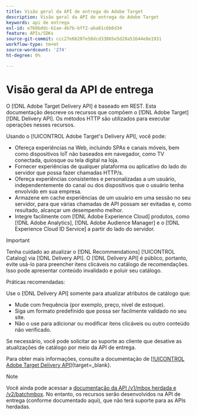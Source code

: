 ```yaml
---
title: Visão geral da API de entrega do Adobe Target
description: Visão geral da API de entrega do Adobe Target
keywords: api de entrega
exl-id: e760bddc-b1ae-4b7b-bff2-aba81c6b6d34
feature: APIs/SDKs
source-git-commit: ccc27e66207e58dcd33865e5d28a51644e8e1931
workflow-type: tm+mt
source-wordcount: '274'
ht-degree: 0%

---
```


# Visão geral da API de entrega

O [!DNL Adobe Target Delivery API] é baseado em REST. Esta documentação descreve os recursos que compõem o [!DNL Adobe Target] [!DNL Delivery API]. Os métodos HTTP são utilizados para executar operações nesses recursos.

Usando o [!UICONTROL Adobe Target's Delivery API], você pode:

* Ofereça experiências na Web, incluindo SPAs e canais móveis, bem como dispositivos IoT não baseados em navegador, como TV conectada, quiosque ou tela digital na loja.
* Fornecer experiências de qualquer plataforma ou aplicativo do lado do servidor que possa fazer chamadas HTTP/s.
* Ofereça experiências consistentes e personalizadas a um usuário, independentemente do canal ou dos dispositivos que o usuário tenha envolvido em sua empresa.
* Armazene em cache experiências de um usuário em uma sessão no seu servidor, para que várias chamadas de API possam ser evitadas e, como resultado, alcançar um desempenho melhor.
* Integre facilmente com [!DNL Adobe Experience Cloud] produtos, como [!DNL Adobe Analytics], [!DNL Adobe Audience Manager] e o [!DNL Experience Cloud ID Service] a partir do lado do servidor.

>[!IMPORTANT]
>
>Tenha cuidado ao atualizar o [!DNL Recommendations] [!UICONTROL Catalog] via [!DNL Delivery API]. O [!DNL Delivery API] é público, portanto, evite usá-lo para preencher itens clicáveis no catálogo de recomendações. Isso pode apresentar conteúdo invalidado e poluir seu catálogo.
>
>Práticas recomendadas:
>
>Use o [!DNL Delivery API] somente para atualizar atributos de catálogo que:
>* Mude com frequência (por exemplo, preço, nível de estoque).
>* Siga um formato predefinido que possa ser facilmente validado no seu site.
>* Não o use para adicionar ou modificar itens clicáveis ou outro conteúdo não verificado.
>
>Se necessário, você pode solicitar ao suporte ao cliente que desative as atualizações de catálogo por meio da API de entrega.

Para obter mais informações, consulte a documentação de [[!UICONTROL Adobe Target Delivery API]](https://developer.adobe.com/target/implement/delivery-api/){target=_blank}.

>[!NOTE]
>
>Você ainda pode acessar a [documentação da API /v1/mbox herdada e /v2/batchmbox](https://developers.adobetarget.com/api/legacy-api/index.html). No entanto, os recursos serão desenvolvidos na API de entrega (conforme documentado aqui), que não terá suporte para as APIs herdadas.
